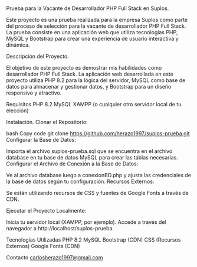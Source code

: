 ###
Prueba para la Vacante de Desarrollador PHP Full Stack en Suplos.

Este proyecto es una prueba realizada para la empresa Suplos como parte del proceso de selección para la vacante de desarrollador PHP Full Stack. La prueba consiste en una aplicación web que utiliza tecnologías PHP, MySQL y Bootstrap para crear una experiencia de usuario interactiva y dinámica.

Descripción del Proyecto.

El objetivo de este proyecto es demostrar mis habilidades como desarrollador PHP Full Stack. La aplicación web desarrollada en este proyecto utiliza PHP 8.2 para la lógica del servidor, MySQL como base de datos para almacenar y gestionar datos, y Bootstrap para un diseño responsivo y atractivo.

Requisitos
PHP 8.2
MySQL
XAMPP (o cualquier otro servidor local de tu elección)

Instalación.
Clonar el Repositorio:

bash
Copy code
git clone https://github.com/herazo1997/suplos-prueba.git
Configurar la Base de Datos:

Importa el archivo suplos-prueba.sql que se encuentra en el archivo database en tu base de datos MySQL para crear las tablas necesarias.
Configurar el Archivo de Conexión a la Base de Datos:

Ve al archivo database luego a conexionBD.php y ajusta las credenciales de la base de datos según tu configuración.
Recursos Externos:

Se están utilizando recursos de CSS y fuentes de Google Fonts a través de CDN.

Ejecutar el Proyecto Localmente:

Inicia tu servidor local (XAMPP, por ejemplo).
Accede a través del navegador a http://localhost/suplos-prueba.

Tecnologías Utilizadas
PHP 8.2
MySQL
Bootstrap (CDN)
CSS (Recursos Externos)
Google Fonts (CDN)

Contacto
carlosherazo1997@gmail.com



